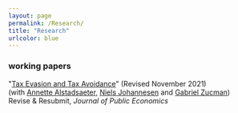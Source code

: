 ```yaml
---
layout: page
permalink: /Research/
title: "Research"
urlcolor: blue
---
```


### working papers


"[Tax Evasion and Tax Avoidance](/publications/AJLZ2021(4).pdf)" (Revised November 2021) \
(with [Annette Alstadsaeter](https://www.nmbu.no/ans/annette.alstadsater), [Niels Johannesen](https://www.nielsjohannesen.net/) and [Gabriel Zucman](https://gabriel-zucman.eu/)) \
Revise & Resubmit, *Journal of Public Economics*


